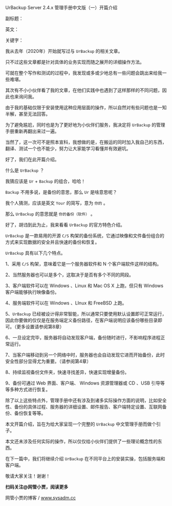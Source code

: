 UrBackup Server 2.4.x 管理手册中文版（一）开篇介绍

副标题：

英文：

关键字：



我从去年（2020年）开始就写过与 `UrBackup` 的相关文章。

只不过这些文章都是针对具体的业务实现而随之展开的详细操作方法。

可就在整个写作和测试的过程中，我发现或多或少地总有一些问题会跳出来给我一些难堪。

其次有不小小伙伴看了我的文章，在他们实践中也遇到了这样那样的不同问题，因此也来询问我。

由于我的基础仅限于安装使用这种应用层面的操作，所以自然对有些问题也是一知半解，甚至无法回答。

为了避免尴尬，同时也是为了更好地为小伙伴们服务，我决定将 `UrBackup` 的管理手册重新再翻出来过一遍。

当然了，这一次可不是照本宣科，我想做的是，在搬运的同时加入我自己的东西，翻译、测试一个也不能少，努力让大家能学习看懂并有效避坑。

好了，我们在此开篇介绍。



什么是 `UrBackup` ？

我猜应该是 `Ur` + `Backup` 的组合，哈哈！

`Backup` 不用多说，是备份的意思，那么 `Ur` 是啥意思呢？

我个人猜测，应该是英文 `Your` 的简写，意为 `你的` 。

那么 `UrBackup` 的意思就是 `你的备份（软件）` 。

好了，胡诌到此为止，我来看看 `UrBackup` 的官方特色介绍。



`UrBackup` 是一款易用的开源 `C/S` 构架的备份系统，它通过映像和文件备份组合的方式来实现数据的安全并且快速的备份和恢复。

`UrBackup` 具有以下几个特点。

1、采用 `C/S` 构架，意味着它是一个服务器软件和 N 个客户端软件这样的结构。

2、当然服务器也可以是多个，这取决于是否有多个不同的网段。

3、客户端软件可以在 Windows 、Linux 和 Mac OS X 上跑，但只有 Windows 客户端能够执行映像备份。

4、服务端软件可以在 Windows 、LInux 和 FreeBSD 上跑。

5、`UrBackup` 已经被设计得非常智能，所以通常只要使用默认设置即可正常运行，因此你要做的仅仅是在服务端定义备份路径，在客户端说明应该备份哪些目录即可。（更多设置请参阅第8章）

6、一旦设定完毕，服务器将自动发现客户端，备份随时进行，不影响程序进程正常运行。

7、当客户端移动到另一个网络中时，服务器也会自动发现它进而开始备份，此时安全性部分显得尤为重要。（请参阅第4章）

8、持续监视备份文件夹，快速寻找差异，快速实现增量备份。

9、备份可通过 Web 界面、客户端、 Windows 资源管理器或 CD 、USB 引导等等多种方式进行恢复。



除了以上这些特点外，管理手册中还有涉及到诸多实际操作方面的说明，比如安全性、备份的具体过程、服务器的详细设置、邮件报告、客户端特定设置、互联网备份、备份恢复等等。

本文开篇介绍，旨在为给大家呈现一个完整的 `UrBackup` 中文管理手册而做个引子。

本文还未涉及任何实际的操作，所以仅仅给小伙伴们提供了一些理论概念性的东西。

在下一篇中，我们将继续介绍 `UrBackup` 在不同平台上的安装实操，包括服务端和客户端。

敬请大家关注！谢谢！



**扫码关注@网管小贾，阅读更多**

网管小贾的博客 / www.sysadm.cc

